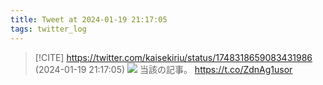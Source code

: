 ```yaml
---
title: Tweet at 2024-01-19 21:17:05
tags: twitter_log
---
```


> [!CITE] https://twitter.com/kaisekiriu/status/1748318659083431986 (2024-01-19 21:17:05)
> ![](https://twitter.com/kaisekiriu/status/1748318659083431986)
> 当該の記事。
> https://t.co/ZdnAg1usor
